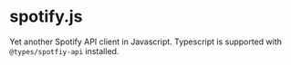 # spotify.js

Yet another Spotify API client in Javascript. Typescript is supported with `@types/spotfiy-api` installed.
